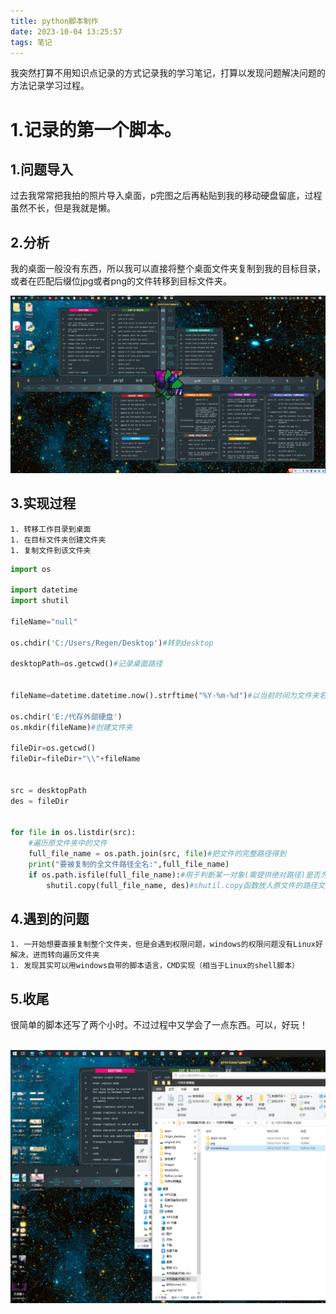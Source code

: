 ```yaml
---
title: python脚本制作
date: 2023-10-04 13:25:57
tags: 笔记
---
```


​	我突然打算不用知识点记录的方式记录我的学习笔记，打算以发现问题解决问题的方法记录学习过程。

# 1.记录的第一个脚本。

## 	1.问题导入

​	过去我常常把我拍的照片导入桌面，p完图之后再粘贴到我的移动硬盘留底，过程虽然不长，但是我就是懒。

## 	2.分析

​	我的桌面一般没有东西，所以我可以直接将整个桌面文件夹复制到我的目标目录，或者在匹配后缀位jpg或者png的文件转移到目标文件夹。

![desktop](/images/desktop.png)

## 3.实现过程

	1. 转移工作目录到桌面
	1. 在目标文件夹创建文件夹
	1. 复制文件到该文件夹

```python
import os

import datetime
import shutil

fileName="null"

os.chdir('C:/Users/Regen/Desktop')#转到desktop

desktopPath=os.getcwd()#记录桌面路径


fileName=datetime.datetime.now().strftime("%Y-%m-%d")#以当前时间为文件夹名字

os.chdir('E:/代存外部硬盘')
os.mkdir(fileName)#创建文件夹

fileDir=os.getcwd()
fileDir=fileDir+"\\"+fileName


src = desktopPath
des = fileDir


for file in os.listdir(src):
    #遍历原文件夹中的文件
    full_file_name = os.path.join(src, file)#把文件的完整路径得到
    print("要被复制的全文件路径全名:",full_file_name)
    if os.path.isfile(full_file_name):#用于判断某一对象(需提供绝对路径)是否为文件
        shutil.copy(full_file_name, des)#shutil.copy函数放入原文件的路径文件全名  然后放入目标文件夹


```

## 4.遇到的问题

	1. 一开始想要直接复制整个文件夹，但是会遇到权限问题，windows的权限问题没有Linux好解决，进而转向遍历文件夹
	1. 发现其实可以用windows自带的脚本语言，CMD实现（相当于Linux的shell脚本）

## 5.收尾

​	很简单的脚本还写了两个小时。不过过程中又学会了一点东西。可以，好玩！

​	![result](/images/wenjianzhuanyi.PNG)

